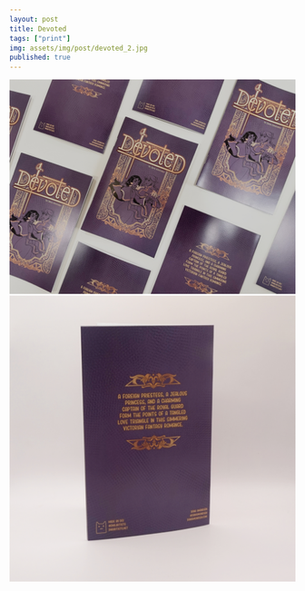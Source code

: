 ```yaml
---
layout: post
title: Devoted
tags: ["print"]
img: assets/img/post/devoted_2.jpg
published: true
---
```


<img src="/assets/img/post/devoted_2.jpg">
<img src="/assets/img/post/devoted_3.jpg">
